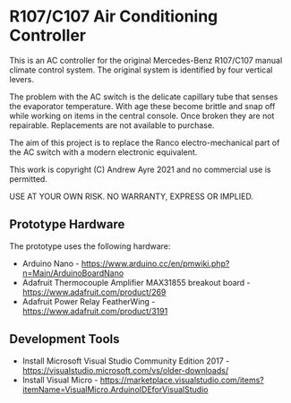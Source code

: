 # R107/C107 Air Conditioning Controller

This is an AC controller for the original Mercedes-Benz R107/C107 manual climate control system. The original system is identified by four vertical levers.

The problem with the AC switch is the delicate capillary tube that senses the evaporator temperature. With age these become brittle and snap off while working on items in the central console. Once broken they are not repairable. Replacements are not available to purchase.

The aim of this project is to replace the Ranco electro-mechanical part of the AC switch with a modern electronic equivalent.

This work is copyright (C) Andrew Ayre 2021 and no commercial use is permitted.

USE AT YOUR OWN RISK. NO WARRANTY, EXPRESS OR IMPLIED.

## Prototype Hardware

The prototype uses the following hardware:

* Arduino Nano - https://www.arduino.cc/en/pmwiki.php?n=Main/ArduinoBoardNano
* Adafruit Thermocouple Amplifier MAX31855 breakout board - https://www.adafruit.com/product/269
* Adafruit Power Relay FeatherWing - https://www.adafruit.com/product/3191

## Development Tools

* Install Microsoft Visual Studio Community Edition 2017 - https://visualstudio.microsoft.com/vs/older-downloads/
* Install Visual Micro - https://marketplace.visualstudio.com/items?itemName=VisualMicro.ArduinoIDEforVisualStudio
